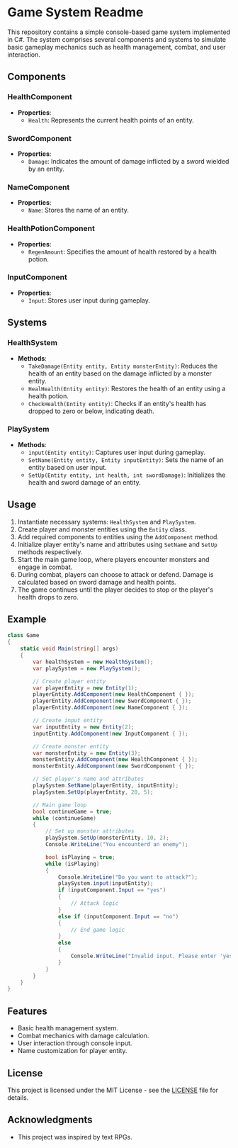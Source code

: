 # Game System Readme

This repository contains a simple console-based game system implemented in C#. The system comprises several components and systems to simulate basic gameplay mechanics such as health management, combat, and user interaction.

## Components

### HealthComponent
- **Properties**:
  - `Health`: Represents the current health points of an entity.

### SwordComponent
- **Properties**:
  - `Damage`: Indicates the amount of damage inflicted by a sword wielded by an entity.

### NameComponent
- **Properties**:
  - `Name`: Stores the name of an entity.

### HealthPotionComponent
- **Properties**:
  - `RegenAmount`: Specifies the amount of health restored by a health potion.

### InputComponent
- **Properties**:
  - `Input`: Stores user input during gameplay.

## Systems

### HealthSystem
- **Methods**:
  - `TakeDamage(Entity entity, Entity monsterEntity)`: Reduces the health of an entity based on the damage inflicted by a monster entity.
  - `HealHealth(Entity entity)`: Restores the health of an entity using a health potion.
  - `CheckHealth(Entity entity)`: Checks if an entity's health has dropped to zero or below, indicating death.

### PlaySystem
- **Methods**:
  - `input(Entity entity)`: Captures user input during gameplay.
  - `SetName(Entity entity, Entity inputEntity)`: Sets the name of an entity based on user input.
  - `SetUp(Entity entity, int health, int swordDamage)`: Initializes the health and sword damage of an entity.

## Usage

1. Instantiate necessary systems: `HealthSystem` and `PlaySystem`.
2. Create player and monster entities using the `Entity` class.
3. Add required components to entities using the `AddComponent` method.
4. Initialize player entity's name and attributes using `SetNam`e and `SetUp` methods respectively.
5. Start the main game loop, where players encounter monsters and engage in combat.
6. During combat, players can choose to attack or defend. Damage is calculated based on sword damage and health points.
7. The game continues until the player decides to stop or the player's health drops to zero.

## Example

```csharp
class Game
{
    static void Main(string[] args)
    {
        var healthSystem = new HealthSystem();
        var playSystem = new PlaySystem();

        // Create player entity
        var playerEntity = new Entity(1);
        playerEntity.AddComponent(new HealthComponent { });
        playerEntity.AddComponent(new SwordComponent { });
        playerEntity.AddComponent(new NameComponent { });

        // Create input entity
        var inputEntity = new Entity(2);
        inputEntity.AddComponent(new InputComponent { });

        // Create monster entity
        var monsterEntity = new Entity(3);
        monsterEntity.AddComponent(new HealthComponent { });
        monsterEntity.AddComponent(new SwordComponent { });

        // Set player's name and attributes
        playSystem.SetName(playerEntity, inputEntity);
        playSystem.SetUp(playerEntity, 20, 5);

        // Main game loop
        bool continueGame = true;
        while (continueGame)
        {
            // Set up monster attributes
            playSystem.SetUp(monsterEntity, 10, 2);
            Console.WriteLine("You encounterd an enemy");

            bool isPlaying = true;
            while (isPlaying)
            {
                Console.WriteLine("Do you want to attack?");
                playSystem.input(inputEntity);
                if (inputComponent.Input == "yes")
                {
                    // Attack logic
                }
                else if (inputComponent.Input == "no")
                {
                    // End game logic
                }
                else
                {
                    Console.WriteLine("Invalid input. Please enter 'yes' or 'no'.");
                }
            }
        }
    }
}
```
## Features

- Basic health management system.
- Combat mechanics with damage calculation.
- User interaction through console input.
- Name customization for player entity.

## License

This project is licensed under the MIT License - see the [LICENSE](LICENSE) file for details.

## Acknowledgments

- This project was inspired by text RPGs.
